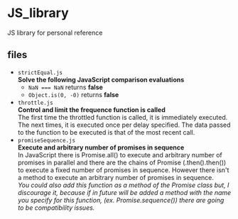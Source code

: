 # JS_library
JS library for personal reference

## files
* `strictEqual.js`  
    __Solve the following JavaScript comparison evaluations__  
    - `NaN === NaN` returns **false**
    - `Object.is(0, -0)` returns **false**
* `throttle.js`  
    __Control and limit the frequence function is called__  
    The first time the throttled function is called, it is immediately executed. The next times, it is executed once per delay specified. The data passed to the function to be executed is that of the most recent call.
* `promiseSequence.js`  
    __Execute and arbitrary number of promises in sequence__   
    In JavaScript there is Promise.all() to execute and arbitrary number of promises in parallel and there are the chains of Promise (.then().then()) to execute a fixed number of promises in sequence. However there isn't a method to execute an arbitrary number of promises in sequence.  
    *You could also add this function as a method of the Promise class but, I discourage it, because if in future will be added a method with the name you specify for this function, (ex. Promise.sequence()) there are going to be compatibility issues.*

